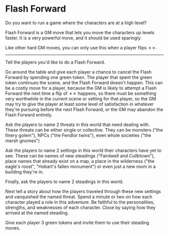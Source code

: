 # Flash Forward

Do you want to run a game where the characters are at a high level?

Flash Forward is a GM move that lets you move the characters up levels
faster.  It is a very powerful move, and it should be used sparingly.

Like other hard GM moves, you can only use this when a player flips ✗✗.

----

Tell the players you'd like to do a Flash Forward.

Go around the table
and give each player a chance to cancel the Flash Forward by spending
one green token. The player that spent the green token continues the
scene, and the Flash Forward doesn't happen.  This can be a costly move
for a player, because the GM is likely to attempt a Flash Forward the
next time a flip of ✗✗ happens, so there must be something very
worthwhile in the current scene or setting for that player, so the GM
may try to give the player at least some level of satisfaction in
whatever they're pursuing before the next Flash Forward, or the GM
may abandon the Flash Forward entirely.

Ask the players to name 2 threats in this world that need dealing with.
These threats can be either single or collective. They can be monsters
("the finery golem"), NPCs ("the Fendlor twins"), even whole
societies ("the marsh gnomes")

Ask the players to name 2 settings in this world their characters have
yet to see.
These can be names of new steadings ("Fairdwell and Cullbtown"),
place names that already exist on a map, a place in the
wilderness ("the eagle's roost", "Hobart's fallen monument")
or even just a new room in a building they're in.

Finally, ask the players to name 2 steadings in this world.

Next tell a story about how the players traveled through these new
settings and vanquished the named threat. Spend a minute or two on
how each character played a role in this adventure. Be faithful to
the personalities, strengths, and weaknesses of each character.
Close by saying how they arrived at the named steading.

Give each player 3 green tokens and invite them to use their steading
moves.

